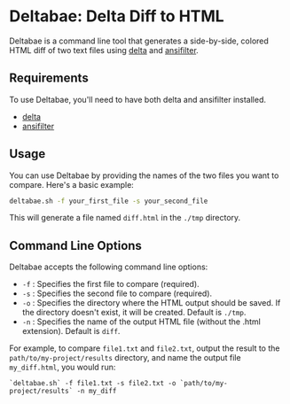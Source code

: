 # Deltabae: Delta Diff to HTML

Deltabae is a command line tool that generates a side-by-side, colored HTML diff of two text files using [delta](https://github.com/dandavison/delta) and [ansifilter](http://www.andre-simon.de/doku/ansifilter/ansifilter.php).

## Requirements

To use Deltabae, you'll need to have both delta and ansifilter installed.

- [delta](https://github.com/dandavison/delta)
- [ansifilter](https://github.com/andre-simon/ansifilter)

## Usage

You can use Deltabae by providing the names of the two files you want to compare. Here's a basic example:

```bash
deltabae.sh -f your_first_file -s your_second_file
```

This will generate a file named `diff.html` in the `./tmp` directory.

## Command Line Options

Deltabae accepts the following command line options:

- `-f` : Specifies the first file to compare (required).
- `-s` : Specifies the second file to compare (required).
- `-o` : Specifies the directory where the HTML output should be saved. If the directory doesn't exist, it will be created. Default is `./tmp`.
- `-n` : Specifies the name of the output HTML file (without the .html extension). Default is `diff`.

For example, to compare `file1.txt` and `file2.txt`, output the result to the `path/to/my-project/results` directory, and name the output file `my_diff.html`, you would run:

```
`deltabae.sh` -f file1.txt -s file2.txt -o `path/to/my-project/results` -n my_diff
```
